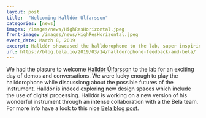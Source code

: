 ```yaml
---
layout: post
title:  "Welcoming Halldór Úlfarsson"
categories: [news]
images: /images/news/HighResHorizontal.jpeg
front-image: /images/news/HighResHorizontal.jpeg
event_date: March 8, 2019
excerpt: Halldór showcased the halldorophone to the lab, super inspiring!
url: https://blog.bela.io/2019/03/14/halldorophone-feedback-and-bela/
---
```


We had the plasure to welcome [Halldór Úlfarsson](http://halldor.gr/BIO.html) to the lab for an exciting day of demos and conversations. We were lucky enough to play  the halldorophone while discussiong about the possible futures of the instrument. Halldór is indeed exploring new design spaces which include the use of digital processing. Halldór is working on a new version of his wonderful instrument through an intense collaboration with a the Bela team. For more info have a look to this nice [Bela blog post](https://blog.bela.io/2019/03/14/halldorophone-feedback-and-bela/).
